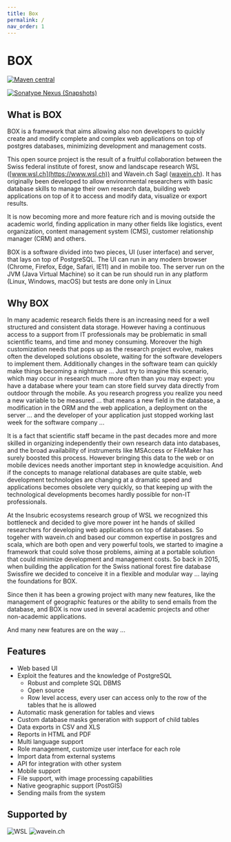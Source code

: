 ```yaml
---
title: Box
permalink: /
nav_order: 1
---
```


# BOX

[![Maven central](https://flat.badgen.net/maven/v/maven-central/com.boxframework/box-server_2.12)](https://maven-badges.herokuapp.com/maven-central/com.boxframework/box-server_2.12)


[![Sonatype Nexus (Snapshots)](https://img.shields.io/nexus/s/com.boxframework/box-server_2.12.svg?server=https%3A%2F%2Fs01.oss.sonatype.org&style=flat-square&logo=scala&label=last-snapshot)](https://s01.oss.sonatype.org/content/repositories/snapshots/com/boxframework/box-server_2.12/)



## What is BOX
BOX is a framework that aims allowing also non developers to quickly create and modify complete and complex web applications on top of postgres databases, minimizing development and management costs.

This open source project is the result of a fruitful collaboration between the Swiss federal institute of forest, snow and landscape research WSL ([www.wsl.ch](https://www.wsl.ch)) and Wavein.ch Sagl ([wavein.ch](https://wavein.ch)). It has originally been developed to allow environmental researchers with basic database skills to manage their own research data, building web applications on top of it to access and modify data, visualize or export results.

It is now becoming more and more feature rich and is moving outside the academic world, finding application in many other fields like logistics, event organization, content management system (CMS), customer relationship manager (CRM) and others.


BOX is a software divided into two pieces, UI (user interface) and server, that lays on top of PostgreSQL. The UI can run in any modern browser (Chrome, Firefox, Edge, Safari, IE11) and in mobile too. The server run on the JVM (Java Virtual Machine) so it can be run should run in any platform (Linux, Windows, macOS) but tests are done only in Linux


## Why BOX

In many academic research fields there is an increasing need for a well structured and consistent data storage. However having a continuous access to a support from IT professionals may be problematic in small scientific teams, and time and money consuming. Moreover the high customization needs that pops up as the research project evolve, makes often the developed solutions obsolete, waiting for the software developers to implement them. Additionally changes in the software team can quickly make things becoming a nightmare ... Just try to imagine this scenario, which may occur in research much more often than you may expect: you have a database where your team can store field survey data directly from outdoor through the mobile. As you research progress you realize you need a new variable to be measured ... that means a new field in the database, a modification in the ORM and the web application, a deployment on the server ... and the developer of your application just stopped working last week for the software company ...

It is a fact that scientific staff became in the past decades more and more skilled in organizing independently their own research data into databases, and the broad availability of instruments like MSAccess or FileMaker has surely boosted this process. However bringing this data to the web or on mobile devices needs another important step in knowledge acquisition. And if the concepts to manage relational databases are quite stable, web development technologies are changing at a dramatic speed and applications becomes obsolete very quickly, so that keeping up with the technological developments becomes hardly possible for non-IT professionals.

At the Insubric ecosystems research group of WSL we recognized this bottleneck and decided to give more power int he hands of skilled researchers for developing web applications on top of databases. So togeher with wavein.ch and based our common expertise in postgres and scala, which are both open and very powerful tools, we started to imagine a framework that could solve those problems, aiming at a portable solution that could minimize development and management costs.  So back in 2015, when building the application for the Swiss national forest fire database Swissfire we decided to conceive it in a flexible and modular way ... laying the foundations for BOX.

Since then it has been a growing project with many new features, like the management of geographic features or the ability to send emails from the database, and BOX is now used in several academic projects and other non-academic applications.

And many new features are on the way ...

## Features

* Web based UI
* Exploit the features and the knowledge of PostgreSQL
    * Robust and complete SQL DBMS
    * Open source
    * Row level access, every user can access only to the row of the tables that he is allowed 
* Automatic mask generation for tables and views
* Custom database masks generation with support of child tables
* Data exports in CSV and XLS
* Reports in HTML and PDF
* Multi language support
* Role management, customize user interface for each role
* Import data from external systems
* API for integration with other system
* Mobile support
* File support, with image processing capabilities
* Native geographic support (PostGIS)
* Sending mails from the system

## Supported by

![WSL](https://dms-media.wavein.ch/wi-dms/wsl_small.png)
![wavein.ch](https://dms-media.wavein.ch/wi-dms/wavein_logo_small.png)


